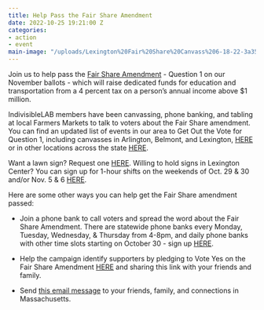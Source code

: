 ```yaml
---
title: Help Pass the Fair Share Amendment
date: 2022-10-25 19:21:00 Z
categories:
- action
- event
main-image: "/uploads/Lexington%20Fair%20Share%20Canvass%206-18-22-3a3561.png"
---
```


Join us to help pass the [Fair Share Amendment](https://www.fairsharema.com/why-fair-share) - Question 1 on our November ballots - which will raise dedicated funds for education and transportation from a 4 percent tax on a person’s annual income above $1 million.

IndivisibleLAB members have been canvassing, phone banking, and tabling at local Farmers Markets to talk to voters about the Fair Share amendment. You can find an updated list of events in our area to Get Out the Vote for Question 1, including canvasses in Arlington, Belmont, and Lexington, [HERE](https://www.mobilize.us/indivisiblelab/?org_ids=32944) or in other locations across the state [HERE](https://www.mobilize.us/fairshareamendment2022/).

Want a lawn sign? Request one [HERE](https://docs.google.com/forms/d/e/1FAIpQLSeHRt3kOURgryOLKB2CRHRP6WlfoesH9h5YV2tVXlvMqa32RA/viewform).  Willing to hold signs in Lexington Center? You can sign up for 1-hour shifts on the weekends of Oct. 29 & 30 and/or Nov. 5 & 6 [HERE](https://docs.google.com/forms/d/e/1FAIpQLScm1z65Nobb_lopbI-w3nvUETdLnnx3hI7tfBPbztDVcmgX6g/viewform).  

Here are some other ways you can help get the Fair Share amendment passed:
* Join a phone bank to call voters and spread the word about the Fair Share Amendment. There are statewide phone banks every Monday, Tuesday, Wednesday, & Thursday from 4-8pm, and daily phone banks with other time slots starting on October 30 - sign up [HERE](https://www.mobilize.us/indivisiblelab/event/476323/).

* Help the campaign identify supporters by pledging to Vote Yes on the Fair Share Amendment [HERE](https://www.mobilize.us/indivisiblelab/event/469842/) and sharing this link with your friends and family.

* Send [this email message](https://docs.google.com/document/d/1uRmzkgMjTCZd_5FoivBH_FHGGwf9JTQ4/edit?usp=sharing&ouid=106112089057037951056&rtpof=true&sd=true) to your friends, family, and connections in Massachusetts.